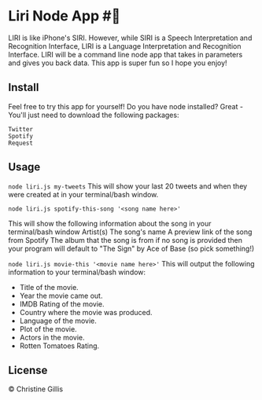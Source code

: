 # Liri Node App #:iphone:

 LIRI is like iPhone's SIRI. However, while SIRI is a Speech Interpretation and Recognition Interface, LIRI is a Language Interpretation and Recognition Interface. LIRI will be a command line node app that takes in parameters and gives you back data. This app is super fun so I hope you enjoy!

## Install
Feel free to try this app for yourself! Do you have node installed? Great - You'll just need to download the following packages: 

```
Twitter
Spotify
Request
```

## Usage
```node liri.js my-tweets```
This will show your last 20 tweets and when they were created at in your terminal/bash window.


```node liri.js spotify-this-song '<song name here>'```

This will show the following information about the song in your terminal/bash window
Artist(s)
The song's name
A preview link of the song from Spotify
The album that the song is from
if no song is provided then your program will default to
"The Sign" by Ace of Base (so pick something!)


```node liri.js movie-this '<movie name here>'```
This will output the following information to your terminal/bash window:
   * Title of the movie.
   * Year the movie came out.
   * IMDB Rating of the movie.
   * Country where the movie was produced.
   * Language of the movie.
   * Plot of the movie.
   * Actors in the movie.
   * Rotten Tomatoes Rating.

## License

© Christine Gillis

